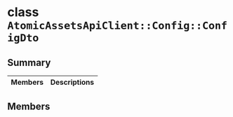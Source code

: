 # class `AtomicAssetsApiClient::Config::ConfigDto` 

## Summary

 Members                                | Descriptions                                
----------------------------------------|---------------------------------------------

## Members

